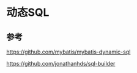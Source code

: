 # 动态SQL

## 参考

https://github.com/mybatis/mybatis-dynamic-sql

https://github.com/jonathanhds/sql-builder